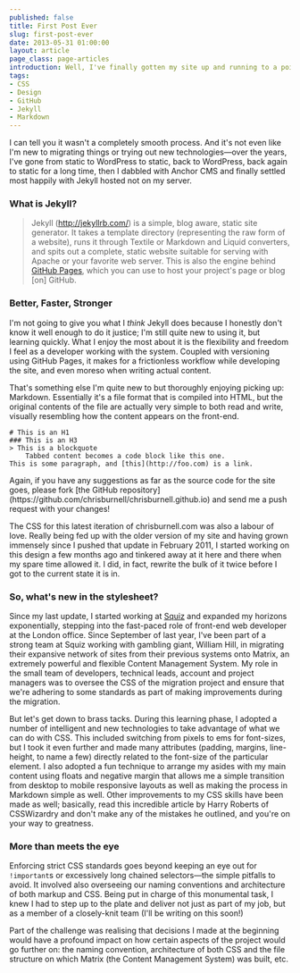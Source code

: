 ```yaml
---
published: false
title: First Post Ever
slug: first-post-ever
date: 2013-05-31 01:00:00
layout: article
page_class: page-articles
introduction: Well, I've finally gotten my site up and running to a point where I can consider it to be a success. What was the process, and what did it involve? What mistakes did I make that you can avoid?
tags:
- CSS
- Design
- GitHub
- Jekyll
- Markdown
---
```


I can tell you it wasn't a completely smooth process. And it's not even like I'm new to migrating things or trying out new technologies&mdash;over the years, I've gone from static to WordPress to static, back to WordPress, back again to static for a long time, then I dabbled with Anchor CMS and finally settled most happily with Jekyll hosted not on my server.

### What is Jekyll?

> Jekyll (<http://jekyllrb.com/>) is a simple, blog aware, static site generator. It takes a template directory (representing the raw form of a website), runs it through Textile or Markdown and Liquid converters, and spits out a complete, static website suitable for serving with Apache or your favorite web server. This is also the engine behind [GitHub Pages](http://pages.github.com), which you can use to host your project's page or blog \[on\] GitHub.

### Better, Faster, Stronger

I'm not going to give you what I *think* Jekyll does because I honestly don't know it well enough to do it justice; I'm still quite new to using it, but learning quickly. What I enjoy the most about it is the flexibility and freedom I feel as a developer working with the system. Coupled with versioning using GitHub Pages, it makes for a frictionless workflow while developing the site, and even moreso when writing actual content.

That's something else I'm quite new to but thoroughly enjoying picking up: Markdown. Essentially it's a file format that is compiled into HTML, but the original contents of the file are actually very simple to both read and write, visually resembling how the content appears on the front-end.

    # This is an H1
    ### This is an H3
    > This is a blockquote
        Tabbed content becomes a code block like this one.
    This is some paragraph, and [this](http://foo.com) is a link.

<aside><p>Again, if you have any suggestions as far as the source code for the site goes, please fork [the GitHub repository](https://github.com/chrisburnell/chrisburnell.github.io) and send me a push request with your changes!</p></aside> The CSS for this latest iteration of chrisburnell.com was also a labour of love. Really being fed up with the older version of my site and having grown immensely since I pushed that update in February 2011, I started working on this design a few months ago and tinkered away at it here and there when my spare time allowed it. I did, in fact, rewrite the bulk of it twice before I got to the current state it is in.

### So, what's new in the stylesheet?

Since my last update, I started working at [Squiz](http://squiz.net) and expanded my horizons exponentially, stepping into the fast-paced role of front-end web developer at the London office. Since September of last year, I've been part of a strong team at Squiz working with gambling giant, William Hill, in migrating their expansive network of sites from their previous systems onto Matrix, an extremely powerful and flexible Content Management System. My role in the small team of developers, technical leads, account and project managers was to oversee the CSS of the migration project and ensure that we're adhering to some standards as part of making improvements during the migration.

But let's get down to brass tacks. During this learning phase, I adopted a number of intelligent and new technologies to take advantage of what we can do with CSS. This included switching from pixels to ems for font-sizes, but I took it even further and made many attributes (padding, margins, line-height, to name a few) directly related to the font-size of the particular element. I also adopted a fun technique to arrange my asides with my main content using floats and negative margin that allows me a simple transition from desktop to mobile responsive layouts as well as making the process in Markdown simple as well. Other improvements to my CSS skills have been made as well; basically, read this incredible article by Harry Roberts of CSSWizardry and don't make any of the mistakes he outlined, and you're on your way to greatness.

### More than meets the eye

Enforcing strict CSS standards goes beyond keeping an eye out for <code>!important</code>s or excessively long chained selectors&mdash;the simple pitfalls to avoid. It involved also overseeing our naming conventions and architecture of both markup and CSS. Being put in charge of this monumental task, I knew I had to step up to the plate and deliver not just as part of my job, but as a member of a closely-knit team (I'll be writing on this soon!)

Part of the challenge was realising that decisions I made at the beginning would have a profound impact on how certain aspects of the project would go further on: the naming convention, architecture of both CSS and the file structure on which Matrix (the Content Management System) was built, etc.





















